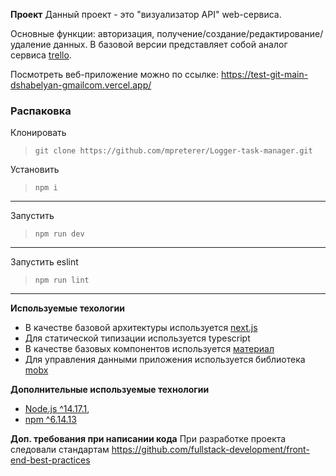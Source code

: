**Проект**
Данный проект - это "визуализатор API" web-сервиса.

Основные функции: авторизация, получение/создание/редактирование/удаление данных.
В базовой версии представляет собой аналог сервиса [trello](trello.com).

Посмотреть веб-приложение можно по ссылке: https://test-git-main-dshabelyan-gmailcom.vercel.app/

### Распаковка
Клонировать
>```git clone https://github.com/mpreterer/Logger-task-manager.git```

Установить
>```npm i```
---

Запустить
>```npm run dev```
---

Запустить eslint
>```npm run lint```
---

**Используемые техологии**

* В качестве базовой архитектуры используется [next.js](https://nextjs.org/)
* Для статической типизации используется typescript
* В качестве базовых компонентов используется [материал](https://v3.mui.com/)
* Для управления данными приложения используется библиотека [mobx](https://mobx.js.org/README.html)

**Дополнительные используемые технологии**

* [Node.js ^14.17.1](https://nodejs.org),
* [npm ^6.14.13](https://www.npmjs.com)

**Доп. требования при написании кода**
При разработке проекта следовали стандартам https://github.com/fullstack-development/front-end-best-practices
